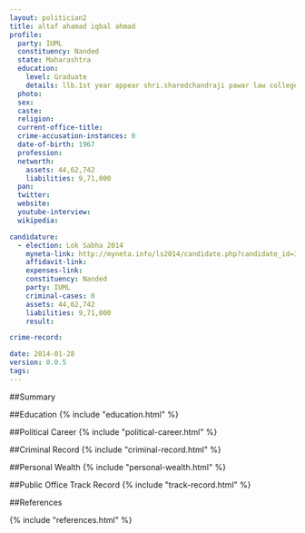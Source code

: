 ```yaml
---
layout: politician2
title: altaf ahamad iqbal ahmad
profile: 
  party: IUML
  constituency: Nanded
  state: Maharashtra
  education: 
    level: Graduate
    details: llb.1st year appear shri.sharedchandraji pawar law college  nanded. b.a passed in adarsh vidhayalaya manatha tq.hadgaon dist.nanded from yeshwantrao chavan open university  nashik(m.s)during the year 2009.  s.s.c passed  z.p.h.s bhokar tq.bhokar 1996
  photo: 
  sex: 
  caste: 
  religion: 
  current-office-title: 
  crime-accusation-instances: 0
  date-of-birth: 1967
  profession: 
  networth: 
    assets: 44,62,742
    liabilities: 9,71,000
  pan: 
  twitter: 
  website: 
  youtube-interview: 
  wikipedia: 

candidature: 
  - election: Lok Sabha 2014
    myneta-link: http://myneta.info/ls2014/candidate.php?candidate_id=3302
    affidavit-link: 
    expenses-link: 
    constituency: Nanded 
    party: IUML
    criminal-cases: 0
    assets: 44,62,742
    liabilities: 9,71,000
    result:  

crime-record: 

date: 2014-01-28
version: 0.0.5
tags: 
---
```

##Summary


##Education
{% include "education.html" %}


##Political Career
{% include "political-career.html" %}


##Criminal Record
{% include "criminal-record.html" %}


##Personal Wealth
{% include "personal-wealth.html" %}


##Public Office Track Record
{% include "track-record.html" %}


##References


{% include "references.html" %}